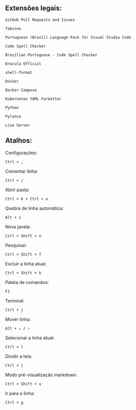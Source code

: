 ## Extensões legais:

    GitHub Pull Requests and Issues

    Tabnine

    Portuguese (Brazil) Language Pack for Visual Studio Code

    Code Spell Checker

    Brazilian Portuguese - Code Spell Checker

    Dracula Official

    shell-format

    Docker

    Docker Compose

    Kubernetes YAML Formatter

    Python

    Pylance

    Live Server

## Atalhos:

Configurações:

    Ctrl + ,

Comentar linha:

    Ctrl + /

Abrir pasta:

    Ctrl + k + Ctrl + o

Quebra de linha automática:

    Alt + z

Nova janela:

    Ctrl + Shift + n

Pesquisar:

    Ctrl + Shift + f

Excluir a linha atual:

    Ctrl + Shift + k

Paleta de comandos:

    F1

Terminal:

    Ctrl + j

Mover linha:

    Alt + ↓ / ↑

Selecionar a linha atual:

    Ctrl + l

Dividir a tela:

    Ctrl + |

Modo pré-visualização markdown:

    Ctrl + Shift + v

Ir para a linha:

    Ctrl + g 